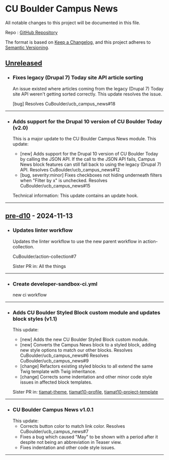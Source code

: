 # CU Boulder Campus News

All notable changes to this project will be documented in this file.

Repo : [GitHub Repository](https://github.com/CuBoulder/ucb_campus_news)

The format is based on [Keep a Changelog](https://keepachangelog.com/en/1.0.0/),
and this project adheres to [Semantic Versioning](https://semver.org/spec/v2.0.0.html).

## [Unreleased]

- ### Fixes legacy (Drupal 7) Today site API article sorting
  An issue existed where articles coming from the legacy (Drupal 7) Today site API weren't getting sorted correctly. This update resolves the issue.
  
  [bug] Resolves CuBoulder/ucb_campus_news#18
---

- ### Adds support for the Drupal 10 version of CU Boulder Today (v2.0)
  This is a major update to the CU Boulder Campus News module. This update:
  
  - [new] Adds support for the Drupal 10 version of CU Boulder Today by calling the JSON API. If the call to the JSON API fails, Campus News block features can still fall back to using the legacy (Drupal 7) API. Resolves CuBoulder/ucb_campus_news#12
  - [bug, severity:minor] Fixes checkboxes not hiding underneath filters when "Filter by x" is unchecked. Resolves CuBoulder/ucb_campus_news#15
  
  Technical information: This update contains an update hook.
---

## [pre-d10] - 2024-11-13

- ### Updates linter workflow

  Updates the linter workflow to use the new parent workflow in action-collection.

  CuBoulder/action-collection#7

  Sister PR in: All the things

* * *

- ### Create developer-sandbox-ci.yml
  new ci workflow

* * *

- ### Adds CU Boulder Styled Block custom module and updates block styles (v1.1)

  This update:

  - [new] Adds the new CU Boulder Styled Block custom module.
  - [new] Converts the Campus News block to a styled block, adding new style options to match our other blocks. Resolves CuBoulder/ucb_campus_news#6 Resolves CuBoulder/ucb_campus_news#9
  - [change] Refactors existing styled blocks to all extend the same Twig template with Twig inheritance.
  - [change] Corrects some indentation and other minor code style issues in affected block templates.

  Sister PR in: [tiamat-theme](https://github.com/CuBoulder/tiamat-theme/pull/1209), [tiamat10-profile](https://github.com/CuBoulder/tiamat10-profile/pull/187), [tiamat10-project-template](https://github.com/CuBoulder/tiamat10-project-template/pull/55)

* * *

- ### CU Boulder Campus News v1.0.1
  This update:
  - Corrects button color to match link color. Resolves CuBoulder/ucb_campus_news#7
  - Fixes a bug which caused "May" to be shown with a period after it despite not being an abbreviation in Teaser view.
  - Fixes indentation and other code style issues.

* * *

[unreleased]: https://github.com/CuBoulder/ucb_campus_news/compare/pre-d10...HEAD
[pre-d10]: https://github.com/CuBoulder/ucb_campus_news/compare/61a6def3e0110542ec352b74efef28a5d2277fba...pre-d10
